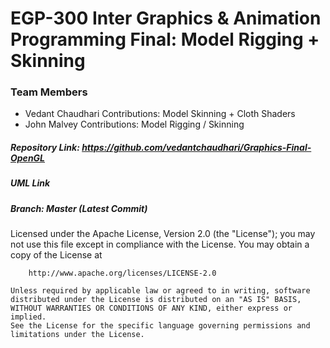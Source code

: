 # EGP-300 Inter Graphics & Animation Programming Final: Model Rigging + Skinning
### Team Members
* Vedant Chaudhari
  Contributions: Model Skinning + Cloth Shaders
* John Malvey
  Contributions: Model Rigging / Skinning
##### Repository Link: <https://github.com/vedantchaudhari/Graphics-Final-OpenGL>
##### UML Link
##### Branch: Master (Latest Commit)

Licensed under the Apache License, Version 2.0 (the "License");
	you may not use this file except in compliance with the License.
	You may obtain a copy of the License at

		http://www.apache.org/licenses/LICENSE-2.0

	Unless required by applicable law or agreed to in writing, software
	distributed under the License is distributed on an "AS IS" BASIS,
	WITHOUT WARRANTIES OR CONDITIONS OF ANY KIND, either express or implied.
	See the License for the specific language governing permissions and
	limitations under the License.
